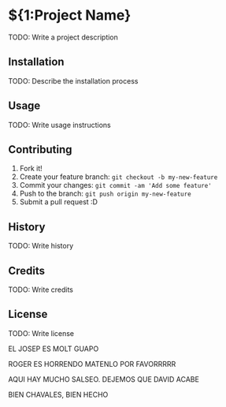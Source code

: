 # ${1:Project Name}
TODO: Write a project description
## Installation
TODO: Describe the installation process
## Usage
TODO: Write usage instructions
## Contributing
1. Fork it!
2. Create your feature branch: `git checkout -b my-new-feature`
3. Commit your changes: `git commit -am 'Add some feature'`
4. Push to the branch: `git push origin my-new-feature`
5. Submit a pull request :D
## History
TODO: Write history
## Credits
TODO: Write credits
## License
TODO: Write license

EL JOSEP ES MOLT GUAPO

ROGER ES HORRENDO MATENLO POR FAVORRRRR

AQUI HAY MUCHO SALSEO. DEJEMOS QUE DAVID ACABE

BIEN CHAVALES, BIEN HECHO
